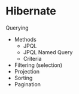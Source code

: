 # Hibernate

Querying

- Methods
    - JPQL
    - JPQL Named Query
    - Criteria
- Filtering (selection)
- Projection
- Sorting
- Pagination